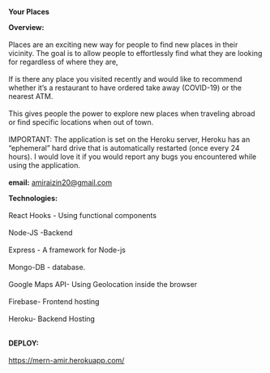<b>Your Places</b>

<b>Overview:</b><br></br>
Places are an exciting new way for people to find new places in their vicinity. The goal is to allow people to effortlessly find what they are looking for regardless of where they are,<br></br> If is there any place you visited recently and would like to recommend whether it’s a restaurant to have ordered take away (COVID-19) or the nearest ATM.<br></br>This gives people the power to explore new places when traveling abroad or find specific locations when out of town.<br></br>
IMPORTANT: The application is set on the Heroku server, Heroku has an “ephemeral” hard drive that is automatically restarted (once every 24 hours). I would love it if you would report any bugs you encountered while using the application.<br></br>
<b>email:</b> amiraizin20@gmail.com 

<b>Technologies:</b><br></br>
React Hooks - Using functional components<br></br>
Node-JS -Backend<br></br>
Express - A framework for Node-js<br></br>
Mongo-DB - database.<br></br>
Google Maps API- Using Geolocation inside the browser<br></br>
Firebase- Frontend hosting<br></br>
Heroku- Backend Hosting<br></br>


<b>DEPLOY:</b><br></br>
https://mern-amir.herokuapp.com/
